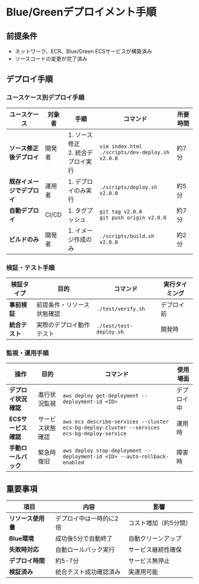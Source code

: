 # Blue/Greenデプロイメント手順

## 前提条件
- ネットワーク、ECR、Blue/Green ECSサービスが構築済み
- ソースコードの変更が完了済み

## デプロイ手順

### ユースケース別デプロイ手順

| ユースケース | 対象者 | 手順 | コマンド | 所要時間 |
|-------------|--------|------|----------|----------|
| **ソース修正後デプロイ** | 開発者 | 1. ソース修正<br>2. 統合デプロイ実行 | `vim index.html`<br>`./scripts/dev-deploy.sh v2.0.0` | 約7分 |
| **既存イメージでデプロイ** | 運用者 | 1. デプロイのみ実行 | `./scripts/deploy.sh v2.0.0` | 約5分 |
| **自動デプロイ** | CI/CD | 1. タグプッシュ | `git tag v2.0.0`<br>`git push origin v2.0.0` | 約7分 |
| **ビルドのみ** | 開発者 | 1. イメージ作成のみ | `./scripts/build.sh v2.0.0` | 約2分 |

### 検証・テスト手順

| 検証タイプ | 目的 | コマンド | 実行タイミング |
|-----------|------|----------|----------------|
| **事前検証** | 前提条件・リソース状態確認 | `./test/verify.sh` | デプロイ前 |
| **統合テスト** | 実際のデプロイ動作テスト | `./test/test-deploy.sh` | 開発時 |

### 監視・運用手順

| 操作 | 目的 | コマンド | 使用場面 |
|------|------|----------|----------|
| **デプロイ状況確認** | 進行状況監視 | `aws deploy get-deployment --deployment-id <ID>` | デプロイ中 |
| **ECSサービス確認** | サービス状態確認 | `aws ecs describe-services --cluster ecs-bg-deploy-cluster --services ecs-bg-deploy-service` | 運用時 |
| **手動ロールバック** | 緊急時復旧 | `aws deploy stop-deployment --deployment-id <ID> --auto-rollback-enabled` | 障害時 |

## 重要事項

| 項目 | 内容 | 影響 |
|------|------|------|
| **リソース使用量** | デプロイ中は一時的に2倍 | コスト増加（約5分間） |
| **Blue環境** | 成功後5分で自動終了 | 自動クリーンアップ |
| **失敗時対応** | 自動ロールバック実行 | サービス継続性確保 |
| **デプロイ時間** | 約5-7分 | サービス無停止 |
| **検証済み** | 統合テスト成功確認済み | 実運用可能 |
